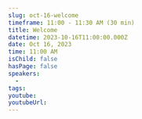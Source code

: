 ```yaml
---
slug: oct-16-welcome
timeframe: 11:00 - 11:30 AM (30 min)
title: Welcome
datetime: 2023-10-16T11:00:00.000Z
date: Oct 16, 2023
time: 11:00 AM
isChild: false
hasPage: false
speakers:
  -
tags:
youtube:
youtubeUrl:
---
```

